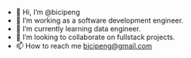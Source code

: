 - 👋 Hi, I’m @bicipeng
- 👀 I’m working as a software development engineer.
- 🌱 I’m currently learning data engineer. 
- 💞️ I’m looking to collaborate on fullstack projects. 
- 📫 How to reach me bicipeng@gmail.com

<!---
bicipeng/bicipeng is a ✨ special ✨ repository because its `README.md` (this file) appears on your GitHub profile.
You can click the Preview link to take a look at your changes.
--->
